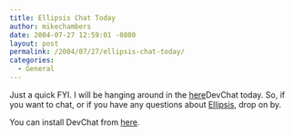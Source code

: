 ```yaml
---
title: Ellipsis Chat Today
author: mikechambers
date: 2004-07-27 12:59:01 -0800
layout: post
permalink: /2004/07/27/ellipsis-chat-today/
categories:
  - General
---
```



Just a quick FYI. I will be hanging around in the [here][1]DevChat</a> today. So, if you want to chat, or if you have any questions about [Ellipsis][2], drop on by.

You can install DevChat from [here][1].

 [1]: /mesh/archives/004319.cfm
 [2]: /mesh/archives/005685.cfm